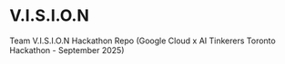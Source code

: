 # V.I.S.I.O.N
Team V.I.S.I.O.N Hackathon Repo (Google Cloud x AI Tinkerers Toronto Hackathon - September 2025)

